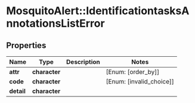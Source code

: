 # MosquitoAlert::IdentificationtasksAnnotationsListError


## Properties
Name | Type | Description | Notes
------------ | ------------- | ------------- | -------------
**attr** | **character** |  | [Enum: [order_by]] 
**code** | **character** |  | [Enum: [invalid_choice]] 
**detail** | **character** |  | 


